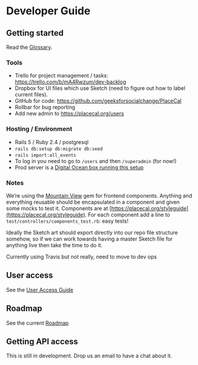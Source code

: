 # Developer Guide

## Getting started

Read the [Glossary](glossary.md).

### Tools

* Trello for project management / tasks: https://trello.com/b/mA4Rwzum/dev-backlog 
* Dropbox for UI files which use Sketch \(need to figure out how to label current files\).
* GitHub for code: https://github.com/geeksforsocialchange/PlaceCal
* Rollbar for bug reporting
* Add new admin to https://placecal.org/users 

### Hosting / Environment

* Rails 5 / Ruby 2.4 / postgresql
* `rails db:setup db:migrate db:seed`
* `rails import:all_events`
* To log in you need to go to `/users` and then `/superadmin` \(for now!\)
* Prod server is a [Digital Ocean box running this setup](https://gist.github.com/kimadactyl/5c277d2698f754edf3daa5fd84488851)

### Notes

We’re using the [Mountain View](https://github.com/devnacho/mountain_view) gem for frontend components. Anything and everything reusable should be encapsulated in a component and given some mocks to test it. Components are at [https://placecal.org/styleguide](https://placecal.org/styleguide).  For each component add a line to `test/controllers/components_test.rb`: easy tests!

Ideally the Sketch art should export directly into our repo file structure somehow, so if we can work towards having a master Sketch file for anything live then take the time to do it.

Currently using Travis but not really, need to move to dev ops

## User access

See the [User Access Guide](developers/user-access.md)

## Roadmap

See the current [Roadmap](developers/roadmap.md)

## Getting API access

This is still in development. Drop us an email to have a chat about it.
